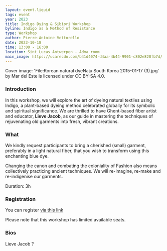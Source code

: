 ```yaml
---
layout: event.liquid
tags: event
year: 2023
title: Indigo Dying & Sibiori Workshop
byline: Indigo as a Method of Resistance
type: Workshop
author: Pierre-Antoine Vettorello
date: 2023-10-18
time: 13:00 - 16:00
location: Sint Lucas Antwerpen - Adma room
main_image: https://ucarecdn.com/b41d4074-d4aa-4b44-9901-c802e828fb7d/
---
```

Cover image: 'File:Korean natural dyeNaju South Korea 2015-01-17 (3).jpg' by Mar del Este is licensed under CC BY-SA 4.0.

### Introduction

In this workshop, we will explore the art of dyeing natural textiles using Indigo, a plant-based dyeing method celebrated globally for its symbolic and spiritual significance. We are thrilled to have Ghent-based fiber artist and educator, **Lieve Jacob**, as our guide in mastering the techniques of rejuvenating old garments into fresh, vibrant creations.

### What

We kindly request participants to bring a cherished (small) garment, preferably in a light natural fiber, that you wish to transform using this enchanting blue dye. 

Changing the canon and combating the coloniality of Fashion also means collectively practicing ancient techniques. We will re-imagine, re-make and re-indigenise our garments. 

Duration: 3h

### Registration

You can register [via this link](https://forms.gle/mk4uUmMeVFMvtzxbA)

Please note that this workshop has limited available seats.

### Bios

Lieve Jacob ?